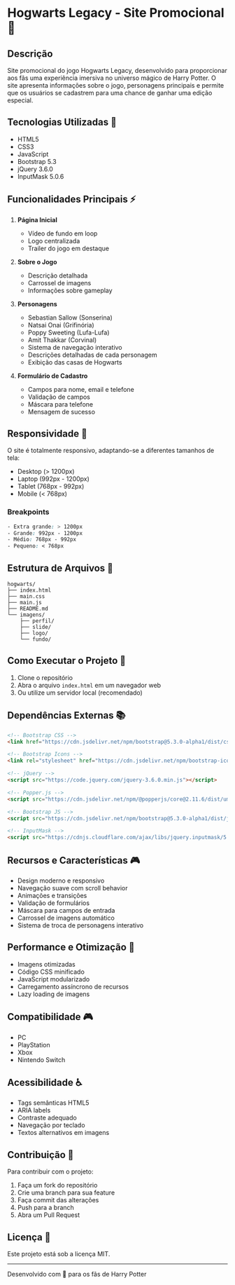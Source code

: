 # Hogwarts Legacy - Site Promocional 🏰

## Descrição
Site promocional do jogo Hogwarts Legacy, desenvolvido para proporcionar aos fãs uma experiência imersiva no universo mágico de Harry Potter. O site apresenta informações sobre o jogo, personagens principais e permite que os usuários se cadastrem para uma chance de ganhar uma edição especial.

## Tecnologias Utilizadas 🚀
- HTML5
- CSS3
- JavaScript
- Bootstrap 5.3
- jQuery 3.6.0
- InputMask 5.0.6

## Funcionalidades Principais ⚡
1. **Página Inicial**
   - Vídeo de fundo em loop
   - Logo centralizada
   - Trailer do jogo em destaque

2. **Sobre o Jogo**
   - Descrição detalhada
   - Carrossel de imagens
   - Informações sobre gameplay

3. **Personagens**
   - Sebastian Sallow (Sonserina)
   - Natsai Onai (Grifinória)
   - Poppy Sweeting (Lufa-Lufa)
   - Amit Thakkar (Corvinal)
   - Sistema de navegação interativo
   - Descrições detalhadas de cada personagem
   - Exibição das casas de Hogwarts

4. **Formulário de Cadastro**
   - Campos para nome, email e telefone
   - Validação de campos
   - Máscara para telefone
   - Mensagem de sucesso

## Responsividade 📱
O site é totalmente responsivo, adaptando-se a diferentes tamanhos de tela:
- Desktop (> 1200px)
- Laptop (992px - 1200px)
- Tablet (768px - 992px)
- Mobile (< 768px)

### Breakpoints
```css
- Extra grande: > 1200px
- Grande: 992px - 1200px
- Médio: 768px - 992px
- Pequeno: < 768px
```

## Estrutura de Arquivos 📁
```
hogwarts/
├── index.html
├── main.css
├── main.js
├── README.md
└── imagens/
    ├── perfil/
    ├── slide/
    ├── logo/
    └── fundo/
```

## Como Executar o Projeto 🚀
1. Clone o repositório
2. Abra o arquivo `index.html` em um navegador web
3. Ou utilize um servidor local (recomendado)

## Dependências Externas 📚
```html
<!-- Bootstrap CSS -->
<link href="https://cdn.jsdelivr.net/npm/bootstrap@5.3.0-alpha1/dist/css/bootstrap.min.css" rel="stylesheet">

<!-- Bootstrap Icons -->
<link rel="stylesheet" href="https://cdn.jsdelivr.net/npm/bootstrap-icons@1.11.3/font/bootstrap-icons.min.css">

<!-- jQuery -->
<script src="https://code.jquery.com/jquery-3.6.0.min.js"></script>

<!-- Popper.js -->
<script src="https://cdn.jsdelivr.net/npm/@popperjs/core@2.11.6/dist/umd/popper.min.js"></script>

<!-- Bootstrap JS -->
<script src="https://cdn.jsdelivr.net/npm/bootstrap@5.3.0-alpha1/dist/js/bootstrap.min.js"></script>

<!-- InputMask -->
<script src="https://cdnjs.cloudflare.com/ajax/libs/jquery.inputmask/5.0.6/jquery.inputmask.min.js"></script>
```

## Recursos e Características 🎮
- Design moderno e responsivo
- Navegação suave com scroll behavior
- Animações e transições
- Validação de formulários
- Máscara para campos de entrada
- Carrossel de imagens automático
- Sistema de troca de personagens interativo

## Performance e Otimização 🔧
- Imagens otimizadas
- Código CSS minificado
- JavaScript modularizado
- Carregamento assíncrono de recursos
- Lazy loading de imagens

## Compatibilidade 🎮
- PC
- PlayStation
- Xbox
- Nintendo Switch

## Acessibilidade ♿
- Tags semânticas HTML5
- ARIA labels
- Contraste adequado
- Navegação por teclado
- Textos alternativos em imagens

## Contribuição 🤝
Para contribuir com o projeto:
1. Faça um fork do repositório
2. Crie uma branch para sua feature
3. Faça commit das alterações
4. Push para a branch
5. Abra um Pull Request

## Licença 📝
Este projeto está sob a licença MIT.

---
Desenvolvido com 💚 para os fãs de Harry Potter 